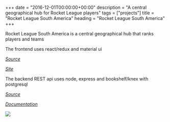 +++
date = "2016-12-01T00:00:00+00:00"
description = "A central geographical hub for Rocket League players"
tags = ["projects"]
title = "Rocket League South America"
heading = "Rocket League South America"
+++

Rocket League South America is a central geographical hub that ranks players and teams

The frontend uses react/redux and material ui

_[Source](http://github.com/hugogrochau/rocketleaguesam-web)_

_[Site](http://rocketleaguesam.com)_

The backend REST api uses node, express and bookshelf/knex with postgresql

_[Source](https://github.com/hugogrochau/rocketleaguesam-api)_

_[Documentation](http://hugogrochau.github.io/rocketleaguesam-api/)_

![](/img/rocketleaguesam.png)